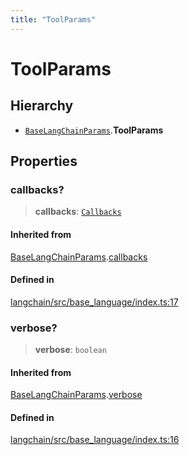 ```yaml
---
title: "ToolParams"
---
```


# ToolParams

## Hierarchy

- [`BaseLangChainParams`](../../base_language/interfaces/BaseLangChainParams.md).**ToolParams**

## Properties

### callbacks?

> **callbacks**: [`Callbacks`](../../callbacks/types/Callbacks.md)

#### Inherited from

[BaseLangChainParams](../../base_language/interfaces/BaseLangChainParams.md).[callbacks](../../base_language/interfaces/BaseLangChainParams.md#callbacks)

#### Defined in

[langchain/src/base_language/index.ts:17](https://github.com/hwchase17/langchainjs/blob/ddf2996/langchain/src/base_language/index.ts#L17)

### verbose?

> **verbose**: `boolean`

#### Inherited from

[BaseLangChainParams](../../base_language/interfaces/BaseLangChainParams.md).[verbose](../../base_language/interfaces/BaseLangChainParams.md#verbose)

#### Defined in

[langchain/src/base_language/index.ts:16](https://github.com/hwchase17/langchainjs/blob/ddf2996/langchain/src/base_language/index.ts#L16)
